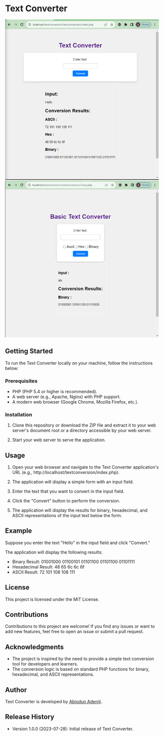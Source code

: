 # Text Converter

![Text Converter](convert-ss.png)
![Text Converter](convert-ss2.png)

## Getting Started
To run the Text Converter locally on your machine, follow the instructions below:

### Prerequisites
- PHP (PHP 5.4 or higher is recommended).
- A web server (e.g., Apache, Nginx) with PHP support.
- A modern web browser (Google Chrome, Mozilla Firefox, etc.).

### Installation
1. Clone this repository or download the ZIP file and extract it to your web server's document root or a directory accessible by your web server.

2. Start your web server to serve the application.

## Usage
1. Open your web browser and navigate to the Text Converter application's URL (e.g., http://localhost/textconversion/index.php).

2. The application will display a simple form with an input field.

3. Enter the text that you want to convert in the input field.

4. Click the "Convert" button to perform the conversion.

5. The application will display the results for binary, hexadecimal, and ASCII representations of the input text below the form.

## Example
Suppose you enter the text "Hello" in the input field and click "Convert."

The application will display the following results:

- Binary Result: 01001000 01100101 01101100 01101100 01101111
- Hexadecimal Result: 48 65 6c 6c 6f
- ASCII Result: 72 101 108 108 111

## License
This project is licensed under the MIT License.

## Contributions
Contributions to this project are welcome! If you find any issues or want to add new features, feel free to open an issue or submit a pull request.

## Acknowledgments
- The project is inspired by the need to provide a simple text conversion tool for developers and learners.
- The conversion logic is based on standard PHP functions for binary, hexadecimal, and ASCII representations.

## Author
Text Converter is developed by [Abiodun Adeniji](https://github.com/abiodunadeniji).

## Release History
- Version 1.0.0 (2023-07-28): Initial release of Text Converter.
